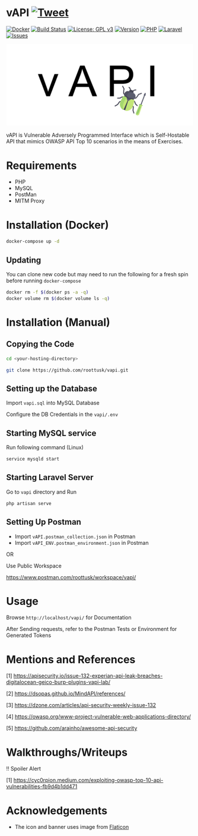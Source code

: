 # vAPI [![Tweet](https://img.shields.io/twitter/url/http/shields.io.svg?style=social)](https://twitter.com/intent/tweet?text=Check%20out%20vAPI%20on%20Github!&url=https://github.com/roottusk/vapi&via=vk_tushar&hashtags=apisecurity,apitop10,owasp)

[![Docker](https://img.shields.io/badge/docker-support-%2300D1D1)](https://github.com/roottusk/vapi#installation-docker) 
[![Build Status](https://app.travis-ci.com/roottusk/vapi.svg?branch=master)](https://app.travis-ci.com/roottusk/vapi)
[![License: GPL v3](https://img.shields.io/badge/License-GPLv3-blueviolet.svg)](https://www.gnu.org/licenses/gpl-3.0)
[![Version](https://img.shields.io/badge/version-v1.1-blue)](https://github.com/roottusk/vapi) 
[![PHP](https://img.shields.io/badge/php-7.3^-yellow)](https://github.com/roottusk/vapi)
[![Laravel](https://img.shields.io/badge/Laravel-8-orange)](https://github.com/roottusk/vapi)
[![Issues](https://img.shields.io/github/issues-closed/roottusk/vapi?color=%23eb3434)](https://github.com/roottusk/vapi/issues)
<p align="center">
<img src="vapi_logo.png" >
</p>

vAPI is Vulnerable Adversely Programmed Interface which is Self-Hostable API that mimics OWASP API Top 10 scenarios in the means of Exercises. 


# Requirements

* PHP
* MySQL
* PostMan
* MITM Proxy

# Installation (Docker)

```bash
docker-compose up -d
```

## Updating 

You can clone new code but may need to run the following for a fresh spin before running `docker-compose`

```bash
docker rm -f $(docker ps -a -q)
docker volume rm $(docker volume ls -q)
```

# Installation (Manual)

## Copying the Code

```bash
cd <your-hosting-directory>
```

```bash
git clone https://github.com/roottusk/vapi.git
```

## Setting up the Database

Import `vapi.sql` into MySQL Database

Configure the DB Credentials in the `vapi/.env`


## Starting MySQL service

Run following command (Linux)

```bash
service mysqld start
```

## Starting Laravel Server

Go to `vapi` directory and Run 

```bash
php artisan serve
```

## Setting Up Postman

- Import `vAPI.postman_collection.json` in Postman
- Import `vAPI_ENV.postman_environment.json` in Postman

OR

Use Public Workspace 

https://www.postman.com/roottusk/workspace/vapi/

# Usage

Browse `http://localhost/vapi/` for Documentation

After Sending requests, refer to the Postman Tests or Environment for Generated Tokens

# Mentions and References
[1] https://apisecurity.io/issue-132-experian-api-leak-breaches-digitalocean-geico-burp-plugins-vapi-lab/

[2] https://dsopas.github.io/MindAPI/references/

[3] https://dzone.com/articles/api-security-weekly-issue-132

[4] https://owasp.org/www-project-vulnerable-web-applications-directory/

[5] https://github.com/arainho/awesome-api-security

# Walkthroughs/Writeups

‼️ Spoiler Alert

[1] https://cyc0rpion.medium.com/exploiting-owasp-top-10-api-vulnerabilities-fb9d4b1dd471

# Acknowledgements

* The icon and banner uses image from [Flaticon](https://www.flaticon.com/free-icon/bug_190835)

